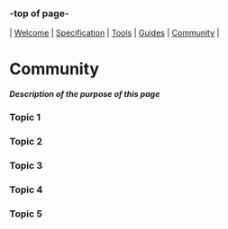 ### -top of page-
| [Welcome](index) |  [Specification](page2) | [Tools](page3) | [Guides](page4) | [Community](page5) |

# Community
_**Description of the purpose of this page**_

### Topic 1

### Topic 2

### Topic 3

### Topic 4

### Topic 5
